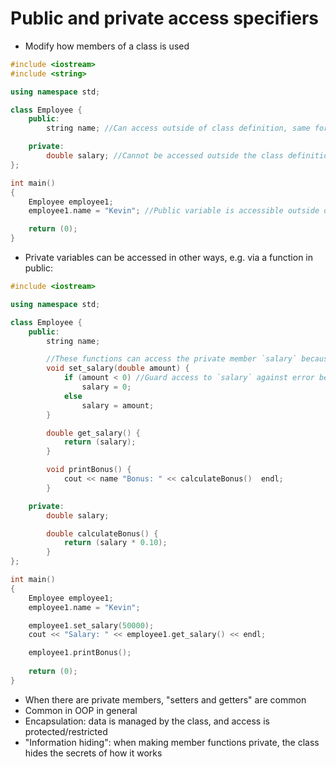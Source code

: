 # Public and private access specifiers
- Modify how members of a class is used

```c++
#include <iostream>
#include <string>

using namespace std;

class Employee {
	public:
		string name; //Can access outside of class definition, same for functions

	private:
		double salary; //Cannot be accessed outside the class definition, same for functions
};

int	main()
{
	Employee employee1;
	employee1.name = "Kevin"; //Public variable is accessible outside of the class definition

	return (0);
}
```

- Private variables can be accessed in other ways, e.g. via a function in public:
```c++
#include <iostream>

using namespace std;

class Employee {
	public:
		string name;

		//These functions can access the private member `salary` because they are members of the class
		void set_salary(double amount) {
			if (amount < 0) //Guard access to `salary` against error before setting
				salary = 0;
			else
				salary = amount;
		}

		double get_salary() {
			return (salary);
		}

		void printBonus() {
			cout << name "Bonus: " << calculateBonus()  endl;
		}

	private:
		double salary; 

		double calculateBonus() {
			return (salary * 0.10);
		}
};

int	main()
{
	Employee employee1;
	employee1.name = "Kevin"; 

	employee1.set_salary(50000);
	cout << "Salary: " << employee1.get_salary() << endl;

	employee1.printBonus();
	
	return (0);
}
```

- When there are private members, "setters and getters" are common
- Common in OOP in general
- Encapsulation: data is managed by the class, and access is protected/restricted
- "Information hiding": when making member functions private, the class hides the secrets of how it works